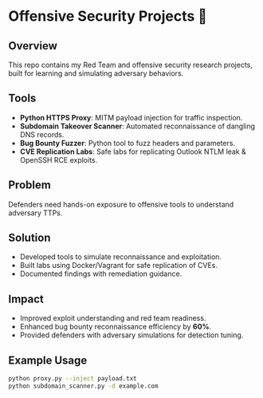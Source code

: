 
# Offensive Security Projects 🔴  

## Overview  
This repo contains my Red Team and offensive security research projects, built for learning and simulating adversary behaviors.  

## Tools  
- **Python HTTPS Proxy**: MITM payload injection for traffic inspection.  
- **Subdomain Takeover Scanner**: Automated reconnaissance of dangling DNS records.  
- **Bug Bounty Fuzzer**: Python tool to fuzz headers and parameters.  
- **CVE Replication Labs**: Safe labs for replicating Outlook NTLM leak & OpenSSH RCE exploits.  

## Problem  
Defenders need hands-on exposure to offensive tools to understand adversary TTPs.  

## Solution  
- Developed tools to simulate reconnaissance and exploitation.  
- Built labs using Docker/Vagrant for safe replication of CVEs.  
- Documented findings with remediation guidance.  

## Impact  
- Improved exploit understanding and red team readiness.  
- Enhanced bug bounty reconnaissance efficiency by **60%**.  
- Provided defenders with adversary simulations for detection tuning.  

## Example Usage  
```bash
python proxy.py --inject payload.txt
python subdomain_scanner.py -d example.com
